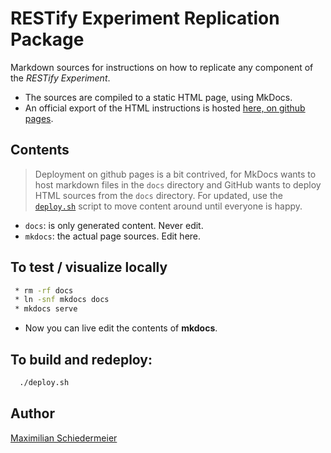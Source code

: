 # RESTify Experiment Replication Package

Markdown sources for instructions on how to replicate any component of the *RESTify Experiment*.

 * The sources are compiled to a static HTML page, using MkDocs.
 * An official export of the HTML instructions is hosted [here, on github pages](https://m5c.github.io/RestifyReplicationPackage/).

## Contents

> Deployment on github pages is a bit contrived, for MkDocs wants to host markdown files in the `docs` directory and GitHub wants to deploy HTML sources from the `docs` directory. For updated, use the [`deploy.sh`](deploy.sh) script to move content around until everyone is happy.

* `docs`: is only generated content. Never edit.
* `mkdocs`: the actual page sources. Edit here.

## To test / visualize locally

```bash
 * rm -rf docs
 * ln -snf mkdocs docs
 * mkdocs serve
```

* Now you can live edit the contents of **mkdocs**.

## To build and redeploy:

```bash
  ./deploy.sh
```

## Author

[Maximilian Schiedermeier](https://github.com/m5c)
